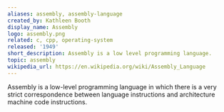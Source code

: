 ```yaml
---
aliases: assembly, assembly-language
created_by: Kathleen Booth
display_name: Assembly
logo: assembly.png
related: c, cpp, operating-system
released: '1949'
short_description: Assembly is a low level programming language.
topic: assembly
wikipedia_url: https://en.wikipedia.org/wiki/Assembly_Language
---
```

Assembly is a low-level programming language in which there is a very strict correspondence between language instructions and architecture machine code instructions.
